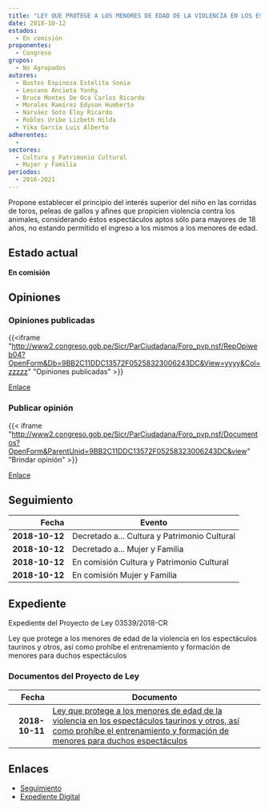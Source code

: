 ```yaml
---
title: "LEY QUE PROTEGE A LOS MENORES DE EDAD DE LA VIOLENCIA EN LOS ESPECTÁCULOS TAURINOS Y OTROS, ASÍ COMO PROHÍBE EL ENTRENAMIENTO Y FORMACIÓN DE MENORES PARA DICHO ESPECTÁCULOS"
date: 2018-10-12
estados: 
  - En comisión
proponentes: 
  - Congreso
grupos: 
  - No Agrupados
autores: 
  - Bustos Espinoza Estelita Sonia
  - Lescano Ancieta Yonhy
  - Bruce Montes De Oca Carlos Ricardo
  - Morales Ramírez Edyson Humberto
  - Narváez Soto Eloy Ricardo
  - Robles Uribe Lizbeth Hilda
  - Yika García Luis Alberto
adherentes: 
  - 
sectores: 
  - Cultura y Patrimonio Cultural
  - Mujer y Familia
periodos: 
  - 2016-2021
---
```


Propone establecer el principio del interés superior del niño en las corridas de toros, peleas de gallos y afines que propicien violencia contra los animales, considerando éstos espectáculos aptos sólo para mayores de 18 años, no estando permitido el ingreso a los mismos a los menores de edad.


## Estado actual

**En comisión**

## Opiniones

### Opiniones publicadas

{{<iframe "http://www2.congreso.gob.pe/Sicr/ParCiudadana/Foro_pvp.nsf/RepOpiweb04?OpenForm&Db=9BB2C11DDC13572F05258323006243DC&View=yyyy&Col=zzzzz" "Opiniones publicadas" >}}

[Enlace](http://www2.congreso.gob.pe/Sicr/ParCiudadana/Foro_pvp.nsf/RepOpiweb04?OpenForm&Db=9BB2C11DDC13572F05258323006243DC&View=yyyy&Col=zzzzz)
### Publicar opinión

{{< iframe "http://www2.congreso.gob.pe/Sicr/ParCiudadana/Foro_pvp.nsf/Documentos?OpenForm&ParentUnid=9BB2C11DDC13572F05258323006243DC&view" "Brindar opinión" >}}

[Enlace](http://www2.congreso.gob.pe/Sicr/ParCiudadana/Foro_pvp.nsf/Documentos?OpenForm&ParentUnid=9BB2C11DDC13572F05258323006243DC&view)

## Seguimiento

| Fecha | Evento |
|------:|--------|
| **2018-10-12** | Decretado a... Cultura y Patrimonio Cultural|
| **2018-10-12** | Decretado a... Mujer y Familia|
| **2018-10-12** | En comisión Cultura y Patrimonio Cultural|
| **2018-10-12** | En comisión Mujer y Familia|


## Expediente

Expediente del Proyecto de Ley 03539/2018-CR

Ley que protege a los menores de edad de la violencia en los espectáculos taurinos y otros, así como prohíbe el entrenamiento y formación de menores para duchos espectáculos


### Documentos del Proyecto de Ley

| Fecha | Documento |
|------:|--------|
| **2018-10-11** | [Ley que protege a los menores de edad de la violencia en los espectáculos taurinos y otros, así como prohíbe el entrenamiento y formación de menores para duchos espectáculos](http://www.leyes.congreso.gob.pe/Documentos/2016_2021/Proyectos_de_Ley_y_de_Resoluciones_Legislativas/PL0353920181011..pdf) |

## Enlaces 

- [Seguimiento](http://www2.congreso.gob.pe/Sicr/TraDocEstProc/CLProLey2016.nsf/f7fff46988ca05b1052578e100829cc7/bd7ab577a20a1e4b0525832300765c4b?OpenDocument)
- [Expediente Digital](http://www2.congreso.gob.pe/Sicr/TraDocEstProc/CLProLey2016.nsf/f7fff46988ca05b1052578e100829cc7/bd7ab577a20a1e4b0525832300765c4b?OpenDocument&Click=05257FB7005EB655.eb71d0cf91d8294e05256cdf006b5706/$Body/0.1C6C)

